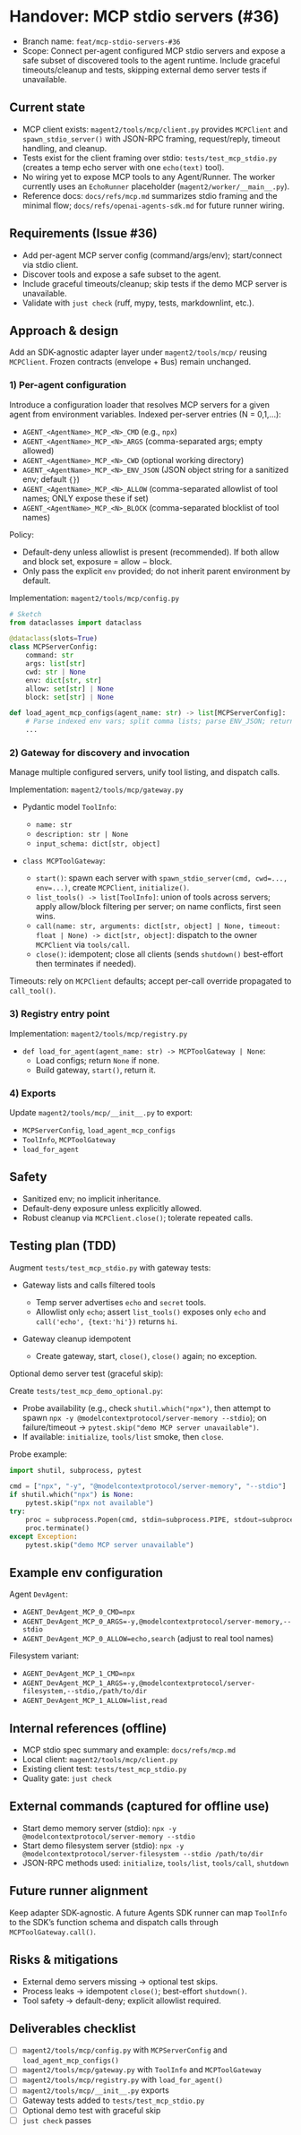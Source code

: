 # Handover: MCP stdio servers (#36)

- Branch name: `feat/mcp-stdio-servers-#36`
- Scope: Connect per-agent configured MCP stdio servers and expose a safe subset of discovered tools to the agent runtime. Include graceful timeouts/cleanup and tests, skipping external demo server tests if unavailable.

## Current state

- MCP client exists: `magent2/tools/mcp/client.py` provides `MCPClient` and `spawn_stdio_server()` with JSON-RPC framing, request/reply, timeout handling, and cleanup.
- Tests exist for the client framing over stdio: `tests/test_mcp_stdio.py` (creates a temp echo server with one `echo(text)` tool).
- No wiring yet to expose MCP tools to any Agent/Runner. The worker currently uses an `EchoRunner` placeholder (`magent2/worker/__main__.py`).
- Reference docs: `docs/refs/mcp.md` summarizes stdio framing and the minimal flow; `docs/refs/openai-agents-sdk.md` for future runner wiring.

## Requirements (Issue #36)

- Add per-agent MCP server config (command/args/env); start/connect via stdio client.
- Discover tools and expose a safe subset to the agent.
- Include graceful timeouts/cleanup; skip tests if the demo MCP server is unavailable.
- Validate with `just check` (ruff, mypy, tests, markdownlint, etc.).

## Approach & design

Add an SDK-agnostic adapter layer under `magent2/tools/mcp/` reusing `MCPClient`. Frozen contracts (envelope + Bus) remain unchanged.

### 1) Per-agent configuration

Introduce a configuration loader that resolves MCP servers for a given agent from environment variables. Indexed per-server entries (N = 0,1,...):

- `AGENT_<AgentName>_MCP_<N>_CMD` (e.g., `npx`)
- `AGENT_<AgentName>_MCP_<N>_ARGS` (comma-separated args; empty allowed)
- `AGENT_<AgentName>_MCP_<N>_CWD` (optional working directory)
- `AGENT_<AgentName>_MCP_<N>_ENV_JSON` (JSON object string for a sanitized env; default `{}`)
- `AGENT_<AgentName>_MCP_<N>_ALLOW` (comma-separated allowlist of tool names; ONLY expose these if set)
- `AGENT_<AgentName>_MCP_<N>_BLOCK` (comma-separated blocklist of tool names)

Policy:

- Default-deny unless allowlist is present (recommended). If both allow and block set, exposure = allow − block.
- Only pass the explicit `env` provided; do not inherit parent environment by default.

Implementation: `magent2/tools/mcp/config.py`

```python
# Sketch
from dataclasses import dataclass

@dataclass(slots=True)
class MCPServerConfig:
    command: str
    args: list[str]
    cwd: str | None
    env: dict[str, str]
    allow: set[str] | None
    block: set[str] | None

def load_agent_mcp_configs(agent_name: str) -> list[MCPServerConfig]:
    # Parse indexed env vars; split comma lists; parse ENV_JSON; return list
    ...
```

### 2) Gateway for discovery and invocation

Manage multiple configured servers, unify tool listing, and dispatch calls.

Implementation: `magent2/tools/mcp/gateway.py`

- Pydantic model `ToolInfo`:
  - `name: str`
  - `description: str | None`
  - `input_schema: dict[str, object]`

- `class MCPToolGateway`:
  - `start()`: spawn each server with `spawn_stdio_server(cmd, cwd=..., env=...)`, create `MCPClient`, `initialize()`.
  - `list_tools() -> list[ToolInfo]`: union of tools across servers; apply allow/block filtering per server; on name conflicts, first seen wins.
  - `call(name: str, arguments: dict[str, object] | None, timeout: float | None) -> dict[str, object]`: dispatch to the owner `MCPClient` via `tools/call`.
  - `close()`: idempotent; close all clients (sends `shutdown()` best-effort then terminates if needed).

Timeouts: rely on `MCPClient` defaults; accept per-call override propagated to `call_tool()`.

### 3) Registry entry point

Implementation: `magent2/tools/mcp/registry.py`

- `def load_for_agent(agent_name: str) -> MCPToolGateway | None`:
  - Load configs; return `None` if none.
  - Build gateway, `start()`, return it.

### 4) Exports

Update `magent2/tools/mcp/__init__.py` to export:

- `MCPServerConfig`, `load_agent_mcp_configs`
- `ToolInfo`, `MCPToolGateway`
- `load_for_agent`

## Safety

- Sanitized env; no implicit inheritance.
- Default-deny exposure unless explicitly allowed.
- Robust cleanup via `MCPClient.close()`; tolerate repeated calls.

## Testing plan (TDD)

Augment `tests/test_mcp_stdio.py` with gateway tests:

- Gateway lists and calls filtered tools
  - Temp server advertises `echo` and `secret` tools.
  - Allowlist only `echo`; assert `list_tools()` exposes only `echo` and `call('echo', {text:'hi'})` returns `hi`.

- Gateway cleanup idempotent
  - Create gateway, start, `close()`, `close()` again; no exception.

Optional demo server test (graceful skip):

Create `tests/test_mcp_demo_optional.py`:

- Probe availability (e.g., check `shutil.which("npx")`, then attempt to spawn `npx -y @modelcontextprotocol/server-memory --stdio`); on failure/timeout → `pytest.skip("demo MCP server unavailable")`.
- If available: `initialize`, `tools/list` smoke, then `close`.

Probe example:

```python
import shutil, subprocess, pytest

cmd = ["npx", "-y", "@modelcontextprotocol/server-memory", "--stdio"]
if shutil.which("npx") is None:
    pytest.skip("npx not available")
try:
    proc = subprocess.Popen(cmd, stdin=subprocess.PIPE, stdout=subprocess.PIPE, stderr=subprocess.PIPE)
    proc.terminate()
except Exception:
    pytest.skip("demo MCP server unavailable")
```

## Example env configuration

Agent `DevAgent`:

- `AGENT_DevAgent_MCP_0_CMD=npx`
- `AGENT_DevAgent_MCP_0_ARGS=-y,@modelcontextprotocol/server-memory,--stdio`
- `AGENT_DevAgent_MCP_0_ALLOW=echo,search`  (adjust to real tool names)

Filesystem variant:

- `AGENT_DevAgent_MCP_1_CMD=npx`
- `AGENT_DevAgent_MCP_1_ARGS=-y,@modelcontextprotocol/server-filesystem,--stdio,/path/to/dir`
- `AGENT_DevAgent_MCP_1_ALLOW=list,read`

## Internal references (offline)

- MCP stdio spec summary and example: `docs/refs/mcp.md`
- Local client: `magent2/tools/mcp/client.py`
- Existing client test: `tests/test_mcp_stdio.py`
- Quality gate: `just check`

## External commands (captured for offline use)

- Start demo memory server (stdio): `npx -y @modelcontextprotocol/server-memory --stdio`
- Start demo filesystem server (stdio): `npx -y @modelcontextprotocol/server-filesystem --stdio /path/to/dir`
- JSON-RPC methods used: `initialize`, `tools/list`, `tools/call`, `shutdown`

## Future runner alignment

Keep adapter SDK-agnostic. A future Agents SDK runner can map `ToolInfo` to the SDK’s function schema and dispatch calls through `MCPToolGateway.call()`.

## Risks & mitigations

- External demo servers missing → optional test skips.
- Process leaks → idempotent `close()`; best-effort `shutdown()`.
- Tool safety → default-deny; explicit allowlist required.

## Deliverables checklist

- [ ] `magent2/tools/mcp/config.py` with `MCPServerConfig` and `load_agent_mcp_configs()`
- [ ] `magent2/tools/mcp/gateway.py` with `ToolInfo` and `MCPToolGateway`
- [ ] `magent2/tools/mcp/registry.py` with `load_for_agent()`
- [ ] `magent2/tools/mcp/__init__.py` exports
- [ ] Gateway tests added to `tests/test_mcp_stdio.py`
- [ ] Optional demo test with graceful skip
- [ ] `just check` passes
